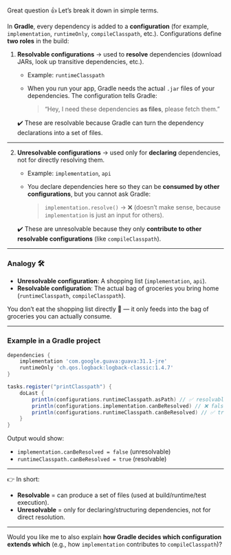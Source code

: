 Great question 👍 Let’s break it down in simple terms.

In **Gradle**, every dependency is added to a **configuration** (for example, `implementation`, `runtimeOnly`, `compileClasspath`, etc.).
Configurations define **two roles** in the build:

1. **Resolvable configurations** → used to **resolve** dependencies (download JARs, look up transitive dependencies, etc.).

   * Example: `runtimeClasspath`
   * When you run your app, Gradle needs the actual `.jar` files of your dependencies. The configuration tells Gradle:

     > “Hey, I need these dependencies **as files**, please fetch them.”

   ✔️ These are resolvable because Gradle can turn the dependency declarations into a set of files.

---

2. **Unresolvable configurations** → used only for **declaring** dependencies, not for directly resolving them.

   * Example: `implementation`, `api`
   * You declare dependencies here so they can be **consumed by other configurations**, but you cannot ask Gradle:

     > `implementation.resolve()` → ❌ (doesn’t make sense, because `implementation` is just an input for others).

   ✔️ These are unresolvable because they only **contribute to other resolvable configurations** (like `compileClasspath`).

---

### Analogy 🛠️

* **Unresolvable configuration**: A shopping list (`implementation`, `api`).
* **Resolvable configuration**: The actual bag of groceries you bring home (`runtimeClasspath`, `compileClasspath`).

You don’t eat the shopping list directly 🍎 — it only feeds into the bag of groceries you can actually consume.

---

### Example in a Gradle project

```gradle
dependencies {
    implementation 'com.google.guava:guava:31.1-jre'
    runtimeOnly 'ch.qos.logback:logback-classic:1.4.7'
}

tasks.register("printClasspath") {
    doLast {
        println(configurations.runtimeClasspath.asPath) // ✅ resolvable
        println(configurations.implementation.canBeResolved) // ❌ false
        println(configurations.runtimeClasspath.canBeResolved) // ✅ true
    }
}
```

Output would show:

* `implementation.canBeResolved = false` (unresolvable)
* `runtimeClasspath.canBeResolved = true` (resolvable)

---

👉 In short:

* **Resolvable** = can produce a set of files (used at build/runtime/test execution).
* **Unresolvable** = only for declaring/structuring dependencies, not for direct resolution.

---

Would you like me to also explain **how Gradle decides which configuration extends which** (e.g., how `implementation` contributes to `compileClasspath`)?
